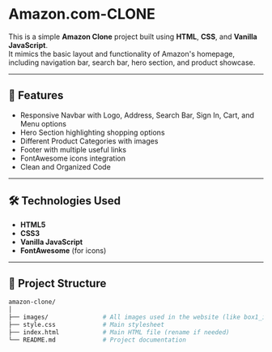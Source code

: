 # Amazon.com-CLONE

This is a simple **Amazon Clone** project built using **HTML**, **CSS**, and **Vanilla JavaScript**.  
It mimics the basic layout and functionality of Amazon's homepage, including navigation bar, search bar, hero section, and product showcase.

---

## 🚀 Features

- Responsive Navbar with Logo, Address, Search Bar, Sign In, Cart, and Menu options
- Hero Section highlighting shopping options
- Different Product Categories with images
- Footer with multiple useful links
- FontAwesome icons integration
- Clean and Organized Code

---

## 🛠️ Technologies Used

- **HTML5**
- **CSS3**
- **Vanilla JavaScript**
- **FontAwesome** (for icons)

---

## 📂 Project Structure

```bash
amazon-clone/
│
├── images/               # All images used in the website (like box1_image.jpg, box2_image.jpg, etc.)
├── style.css             # Main stylesheet
├── index.html            # Main HTML file (rename if needed)
└── README.md             # Project documentation
